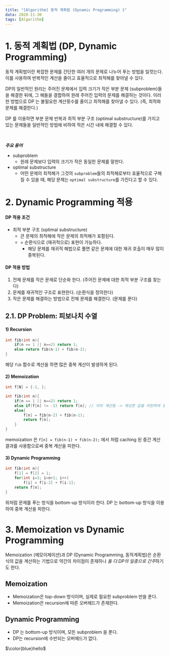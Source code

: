 ```yaml
---
title: "[Algorithm] 동적 계획법 (Dynamic Programming) 1"
data: 2020-11-30
tags: [Algorithm]
---
```


# 1. 동적 계획법 (DP, Dynamic Programming)

동적 계획법이란 복잡한 문제를 간단한 여러 개의 문제로 나누어 푸는 방법을 일컷는다. 이를 사용하여 반복적인 계산을 줄이고 효율적으로 최적해를 찾아낼 수 있다.

DP의 일반적인 원리는 주어진 문제에서 입력 크기가 작은 부분 문제 (subproblem)들을 해결한 뒤에, 그 해들을 결합하여 원래 주어진 입력의 문제를 해결하는 것이다.
이러한 방법으로 DP 는 불필요한 계산횟수를 줄이고 최적해를 찾아낼 수 있다. (즉, 최적화 문제를 해결한다.)

DP 를 이용하면 부분 문제 반복과 최적 부분 구조 (optimal substructure)를 가지고 있는 문제들을 일반적인 방법에 비하여 적은 시간 내에 해결할 수 있다.

<br>

***주요 용어***
- subproblem
  - 원래 문제보다 입력의 크기가 작은 동일한 문제를 말한다.
- optimal substructure
  - 어떤 문제의 최적해가 그것의 `subproblem`들의 최적해로부터 효율적으로 구해질 수 있을 때, 해당 문제는 `optimal substructure`를 가진다고 할 수 있다.


# 2. Dynamic Programming 적용

#### DP 적용 조건

- 최적 부분 구조 (optimal substructure)
  - 큰 문제의 최적해에 작은 문제의 최적해가 포함된다.
  - = 순환식으로 (재귀적으로) 표현이 가능하다.
    - 해당 문제를 재귀적 해법으로 풀면 같은 문제에 대한 재귀 호출이 매우 많이 중복된다.


#### DP 적용 방법

1. 전체 문제를 작은 문제로 단순화 한다. (주어진 문제에 대한 최적 부분 구조를 찾는다)
2. 문제를 재귀적인 구조로 표현한다. (순환식을 정의한다)
3. 작은 문제를 해결하는 방법으로 전체 문제를 해결한다. (문제를 푼다)


## 2.1. DP Problem: 피보나치 수열

#### 1) Recursion 

```cpp
int fib(int n){
    if(n == 1 || n==2) return 1;
    else return fib(n-1) + fib(n-2);
}
```
해당 `fib` 함수로 계산을 하면 많은 중복 계산이 발생하게 된다.



#### 2) Memoization


```cpp
int f[N] = {-1, };

int fib(int n){
    if(n == 1 || n==2) return 1;
    else if(f[n] != -1) return f[n]; // 이미 계산됨 -> 캐싱한 값을 리턴하여 중복 계산을 피함
    else{
        f[n] = fib(n-2) + fib(n-1);
        return f[n];
    }
}
```
memoization 은 ``f[n] = fib(n-1) + fib(n-2);`` 에서 처럼 caching 된 중간 계산 결과를 사용함으로써 중복 계산을 피한다.


#### 3) Dynamic Programming


```cpp
int fib(int n){
    f[1] = f[2] = 1;
    for(int i=3; i<n+1; i++)
        f[i] = f[i-2] + f[i-1];
    return f[n];
}
```

위처럼 문제를 푸는 방식을 bottom-up 방식이라 한다. 
DP 는 bottom-up 방식을 이용하여 중복 계산을 피한다.

<!-- 


### DP Problem 2: 이항 계수

#### Recursion 
#### Memoization
#### Dynamic Programming




### DP Problem 3: 행렬 경로

#### Recursion 
#### Memoization
#### Dynamic Programming
 -->

# 3. Memoization vs Dynamic Programming 

Memoization (메모이제이션)과 DP (Dynamic Programming, 동적계획법)은 순환식의 값을 계산하는 기법으로 약간의 차이점이 존재하나 *둘 다 DP의 일종으로 간주*하기도 한다.

## Memoization
- Memoization은 top-down 방식이며, 실제로 필요한 subproblem 만을 푼다.
- Memoization은 recursion에 따른 오버헤드가 존재한다.

## Dynamic Programming
- DP 는 bottom-up 방식이며, 모든 subproblem 을 푼다.
- DP는 recursion에 수반되는 오버헤드가 없다.



$\color{blue}hello$